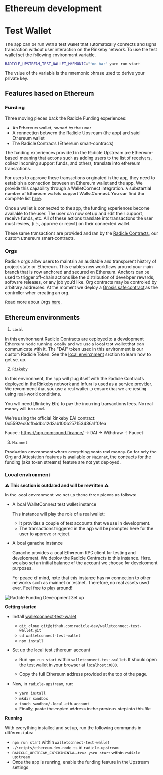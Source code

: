# Ethereum development

# Test Wallet

The app can be run with a test wallet that automatically connects and signs
transaction without user interaction on the Rinkeby network. To use the test
wallet set the following environment variable.

```bash
RADICLE_UPSTREAM_TEST_WALLET_MNEMONIC="foo bar" yarn run start
```

The value of the variable is the mnemonic phrase used to derive your private
key.

## Features based on Ethereum
### Funding

Three moving pieces back the Radicle Funding experiences:

- An Ethereum wallet, owned by the user
- A connection between the Radicle Upstream (the app) and said Ethereum wallet
- The Radicle Contracts (Ethereum smart-contracts)

The funding experiences provided in the Radicle Upstream are Ethereum-based,
meaning that actions such as adding users to the list of receivers, collect
incoming support funds, and others, translate into ethereum transactions.

For users to approve those transactions originated in the app, they need to
establish a connection between an Ethereum wallet and the app. We provide this
capability through a WalletConnect integration. A substantial number of
Ethereum wallets support WalletConnect. You can find the complete list
[here][wcw].

Once a wallet is connected to the app, the funding experiences become available
to the user. The user can now set up and edit their support, receive funds,
etc.  All of these actions translate into transactions the user must review,
(i.e., approve or reject) on their connected wallet.

These same transactions are provided and ran by the [Radicle Contracts][rc],
our custom Ethereum smart-contracts.

### Orgs

Radicle orgs allow users to maintain an auditable and transparent history of
project state on Ethereum. This enables new workflows around your main branch
that is now anchored and secured on Ethereum. Anchors can be used to trigger
off-chain actions like the distribution of developer rewards, software
releases, or any job you’d like. Org contracts may be controlled by arbitrary
addresses. At the moment we deploy a [Gnosis safe contract][gnosis] as the
controller when creating an org.

Read more about Orgs [here][org].

## Ethereum environments

1. `Local`

  In this environment Radicle Contracts are deployed to a development Ethereum
  node running locally and we use a local test wallet that can communicate with
  it. The "DAI" token used in this environment is our custom Radicle Token.
  See the [local environment][loc] section to learn how to get set up.

2. `Rinkeby`

  In this environment, the app will plug itself with the Radicle Contracts
  deployed in the Rinkeby network and Infura is used as a service provider. We
  recommend that you use a real wallet to ensure that we are testing using
  real-world conditions.

  You will need [Rinkeby Eth] to pay the incurring transactions fees. No real
  money will be used.

  We're using the official Rinkeby DAI contract:
    0x5592ec0cfb4dbc12d3ab100b257153436a1f0fea

  Faucet: https://app.compound.finance/ -> DAI -> Withdraw -> Faucet

3. `Mainnet`

  Production environment where everything costs real money. So far only the Org
  and Attestation features is available on `Mainnet`, the contracts for the
  funding (aka token streams) feature are not yet deployed.

### Local environment

**⚠️ This section is outdated and will be rewritten ⚠️**

In the local environment, we set up these three pieces as follows:

- A local WalletConnect test wallet instance

  This instance will play the role of a real wallet:
    - It provides a couple of test accounts that we use in development.
    - The transactions triggered in the app will be prompted here for the user
      to approve or reject.

- A local ganache instance

  Ganache provides a local Ethereum RPC client for testing and development. We
  deploy the Radicle Contracts to this instance. Here, we also set an initial
  balance of the account we choose for development purposes.

  For peace of mind, note that this instance has no connection to other
  networks such as mainnet or testnet. Therefore, no real assets used ever.
  Feel free to play around!

![Radicle Funding Development Set up][dev-setup]

**Getting started**

- Install [walletconnect-test-wallet][wctw]

  - `git clone git@github.com:radicle-dev/walletconnect-test-wallet.git`
  - `cd walletconnect-test-wallet`
  - `npm install`

- Set up the local test ethereum account

  - Run `npm run start` within `walletconnect-test-wallet`. It should open the
    test wallet in your browser at `localhost:3000`.

  - Copy the full Ethereum address provided at the top of the page.

- Now, in `radicle-upstream`, run:

  - `yarn install`
  - `mkdir sandbox`
  - `touch sandbox/.local-eth-account`
  - Finally, paste the copied address in the previous step into this file.

**Running**

With everything installed and set up, run the following commands in different
tabs:

- `npm run start` within `walletconnect-test-wallet`
- `./scripts/ethereum-dev-node.ts` in `radicle-upstream`
- `RADICLE_UPSTREAM_EXPERIMENTAL=true yarn start` within `radicle-upstream`
- Once the app is running, enable the funding feature in the Upstream settings



[wcw]:https://walletconnect.org/wallets/
[wctw]:https://github.com/radicle-dev/walletconnect-test-wallet
[rc]:https://github.com/radicle-dev/radicle-contracts
[dev-setup]:./funding-dev-setup.svg "Radicle Funding Development Set up"
[org]: https://radicle.community/t/feature-update-orgs/2132
[fauc]: https://faucet.rinkeby.io
[loc]: #local-environment
[gnosis]: https://help.gnosis-safe.io/en/articles/3876456-what-is-gnosis-safe
